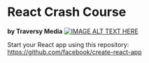 # React Crash Course
**by Traversy Media**
[![IMAGE ALT TEXT HERE](http://img.youtube.com/vi/sBws8MSXN7A/0.jpg)](http://www.youtube.com/watch?v=sBws8MSXN7A)

Start your React app using this repository: https://github.com/facebook/create-react-app